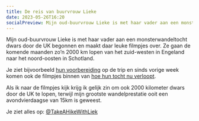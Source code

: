 ```yaml
---
title: De reis van buurvrouw Lieke
date: 2023-05-26T16:20
socialPreview: Mijn oud-buurvrouw Lieke is met haar vader aan een monsterwandeltocht dwars door de UK begonnen
---
```


Mijn oud-buurvrouw Lieke is met haar vader aan een monsterwandeltocht dwars door de UK begonnen en maakt daar leuke filmpjes over. Ze gaan de komende maanden zo’n 2000 km lopen van het zuid-westen in Engeland naar het noord-oosten in Schotland.

Je ziet bijvoorbeeld [hun voorbereiding](https://www.youtube.com/watch?v=9tVuMdlqhP8) op de trip en sinds vorige week komen ook de filmpjes binnen van [hoe hun tocht nu verloopt](https://www.youtube.com/watch?v=1GojFZj6kZo&t=1s).

Als ik naar de filmpjes kijk krijg ik gelijk zin om ook 2000 kilometer dwars door de UK te lopen, terwijl mijn grootste wandelprestatie ooit een avondvierdaagse van 15km is geweest.

Je ziet alles op: [@TakeAHikeWithLiek](https://www.youtube.com/@TakeAHikeWithLiek)
